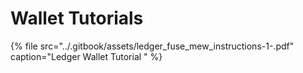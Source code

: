 # Wallet Tutorials

{% file src="../.gitbook/assets/ledger\_fuse\_mew\_instructions-1-.pdf" caption="Ledger Wallet Tutorial " %}



